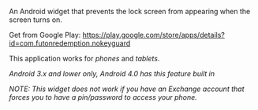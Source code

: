 
An Android widget that prevents the lock screen from appearing when the screen turns on.

Get from Google Play: https://play.google.com/store/apps/details?id=com.futonredemption.nokeyguard

This application works for *phones* and *tablets*.

_Android 3.x and lower only, Android 4.0 has this feature built in_

_NOTE: This widget does not work if you have an Exchange account that forces you to have a pin/password to access your phone._
